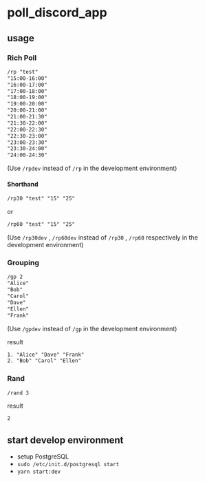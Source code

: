 # poll_discord_app

## usage

### Rich Poll

```txt
/rp "test"
"15:00-16:00"
"16:00-17:00"
"17:00-18:00"
"18:00-19:00"
"19:00-20:00"
"20:00-21:00"
"21:00-21:30"
"21:30-22:00"
"22:00-22:30"
"22:30-23:00"
"23:00-23:30"
"23:30-24:00"
"24:00-24:30"
```

(Use `/rpdev` instead of `/rp` in the development environment)

#### Shorthand

```txt
/rp30 "test" "15" "25"
```

or

```txt
/rp60 "test" "15" "25"
```

(Use `/rp30dev` , `/rp60dev` instead of `/rp30` , `/rp60` respectively in the development environment)

### Grouping

```txt
/gp 2
"Alice"
"Bob"
"Carol"
"Dave"
"Ellen"
"Frank"
```

(Use `/gpdev` instead of `/gp` in the development environment)

result

```txt
1. "Alice" "Dave" "Frank"
2. "Bob" "Carol" "Ellen"
```

### Rand

```txt
/rand 3
```

result

```txt
2
```

## start develop environment

- setup PostgreSQL
- `sudo /etc/init.d/postgresql start`
- `yarn start:dev`
